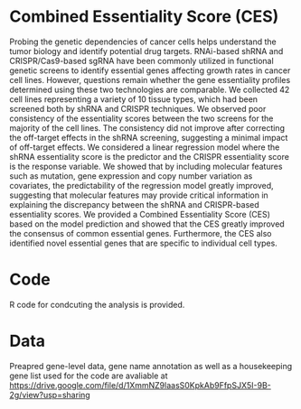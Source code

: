 # Combined Essentiality Score (CES)

Probing the genetic dependencies of cancer cells helps understand the tumor biology and identify potential drug targets. RNAi-based shRNA and CRISPR/Cas9-based sgRNA have been commonly utilized in functional genetic screens to identify essential genes affecting growth rates in cancer cell lines. However, questions remain whether the gene essentiality profiles determined using these two technologies are comparable. 
We collected 42 cell lines representing a variety of 10 tissue types, which had been screened both by shRNA and CRISPR techniques. We observed poor consistency of the essentiality scores between the two screens for the majority of the cell lines. The consistency did not improve after correcting the off-target effects in the shRNA screening, suggesting a minimal impact of off-target effects. 
We considered a linear regression model where the shRNA essentiality score is the predictor and the CRISPR essentiality score is the response variable. We showed that by including molecular features such as mutation, gene expression and copy number variation as covariates, the predictability of the regression model greatly improved, suggesting that molecular features may provide critical information in explaining the discrepancy between the shRNA and CRISPR-based essentiality scores.
We provided a Combined Essentiality Score (CES) based on the model prediction and showed that the CES greatly improved the consensus of common essential genes. Furthermore, the CES also identified novel essential genes that are specific to individual cell types. 


# Code 
R code for condcuting the analysis is provided.

# Data
Preapred gene-level data, gene name annotation as well as a housekeeping gene list used for the code are avaliable at https://drive.google.com/file/d/1XmmNZ9laasS0KpkAb9FfpSJX5I-9B-2g/view?usp=sharing



